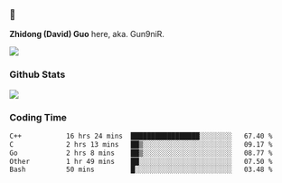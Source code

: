 ### 👋 

**Zhidong (David) Guo** here, aka. Gun9niR.

![](https://komarev.com/ghpvc/?username=Gun9niR&label=Total+Views)

### Github Stats

<img src="https://github-readme-stats.vercel.app/api?username=Gun9niR&count_private=true&show_icons=true&theme=vue-dark&hide_title=true">

### Coding Time

<!--START_SECTION:waka-->

```txt
C++           16 hrs 24 mins  █████████████████░░░░░░░░   67.40 %
C             2 hrs 13 mins   ██▒░░░░░░░░░░░░░░░░░░░░░░   09.17 %
Go            2 hrs 8 mins    ██▒░░░░░░░░░░░░░░░░░░░░░░   08.77 %
Other         1 hr 49 mins    ██░░░░░░░░░░░░░░░░░░░░░░░   07.50 %
Bash          50 mins         █░░░░░░░░░░░░░░░░░░░░░░░░   03.48 %
```

<!--END_SECTION:waka-->
